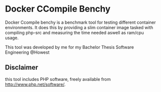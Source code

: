 # Docker CCompile Benchy
Docker Ccompile benchy is a benchmark tool for testing different container environments.
It does this by providing a slim container image tasked with compiling php-src and measuring the time needed aswell as ram/cpu usage.

This tool was developed by me for my Bachelor Thesis Software Engineering @Howest


## Disclaimer
this tool includes PHP software, freely available from http://www.php.net/software/.